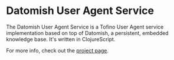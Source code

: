 # Datomish User Agent Service

The Datomish User Agent Service is a Tofino User Agent service
implementation based on top of Datomish, a persistent, embedded
knowledge base. It's written in ClojureScript.

For more info, check out the [project page](https://github.com/mozila/datomish-user-agent-service).
